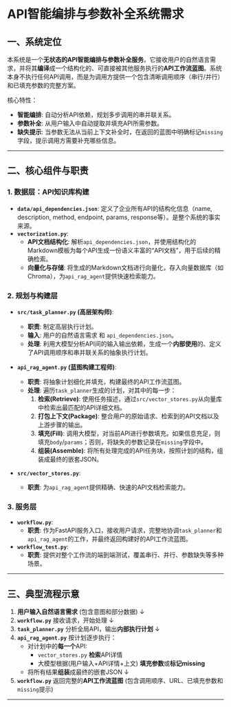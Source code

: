 # API智能编排与参数补全系统需求


## 一、系统定位

本系统是一个**无状态的API智能编排与参数补全服务**。它接收用户的自然语言需求，并将其**编译**成一个结构化的、可直接被其他服务执行的**API工作流蓝图**。系统本身不执行任何API调用，而是为调用方提供一个包含清晰调用顺序（串行/并行）和已填充参数的完整方案。

核心特性：
- **智能编排**: 自动分析API依赖，规划多步调用的串并联关系。
- **参数补全**: 从用户输入中自动提取并填充API所需参数。
- **缺失提示**: 当参数无法从当前上下文补全时，在返回的蓝图中明确标记`missing`字段，提示调用方需要补充哪些信息。

---

## 二、核心组件与职责

### 1. 数据层：API知识库构建

- **`data/api_dependencies.json`**: 定义了企业所有API的结构化信息（name, description, method, endpoint, params, response等）。是整个系统的事实来源。
- **`vectorization.py`**:
  - **API文档结构化**: 解析`api_dependencies.json`，并使用结构化的Markdown模板为每个API生成一份语义丰富的“API文档”，用于后续的精确检索。
  - **向量化与存储**: 将生成的Markdown文档进行向量化，存入向量数据库（如Chroma），为`api_rag_agent`提供快速检索能力。

### 2. 规划与构建层

- **`src/task_planner.py` (高层架构师)**:
  - **职责**: 制定高层执行计划。
  - **输入**: 用户的自然语言需求 和 `api_dependencies.json`。
  - **处理**: 利用大模型分析API间的输入输出依赖，生成一个**内部使用**的、定义了API调用顺序和串并联关系的抽象执行计划。

- **`api_rag_agent.py` (蓝图构建工程师)**:
  - **职责**: 将抽象计划细化并填充，构建最终的API工作流蓝图。
  - **处理**: 遍历`task_planner`生成的计划，对其中的每一步：
    1.  **检索(Retrieve)**: 使用任务描述，通过`src/vector_stores.py`从向量库中检索出最匹配的API详细文档。
    2.  **打包上下文(Package)**: 整合用户的原始请求、检索到的API文档以及上游步骤的输出。
    3.  **填充(Fill)**: 调用大模型，对当前API进行参数填充。如果信息充足，则填充`body`/`params`；否则，将缺失的参数记录在`missing`字段中。
    4.  **组装(Assemble)**: 将所有处理完成的API任务块，按照计划的结构，组装成最终的嵌套JSON。

- **`src/vector_stores.py`**:
  - **职责**: 为`api_rag_agent`提供精确、快速的API文档检索能力。

### 3. 服务层

- **`workflow.py`**:
  - **职责**: 作为FastAPI服务入口，接收用户请求，完整地协调`task_planner`和`api_rag_agent`的工作，并最终返回构建好的API工作流蓝图。
- **`workflow_test.py`**:
  - **职责**: 提供对整个工作流的端到端测试，覆盖串行、并行、参数缺失等多种场景。

---

## 三、典型流程示意

1.  **用户输入自然语言需求** (包含意图和部分数据)
    ↓
2.  **`workflow.py`** 接收请求，开始处理
    ↓
3.  **`task_planner.py`** 分析全局API，输出**内部执行计划**
    ↓
4.  **`api_rag_agent.py`** 按计划逐步执行：
    - 对计划中的**每一个**API:
        - `vector_stores.py` **检索**API详情
        - 大模型根据(用户输入+API详情+上文) **填充参数**或**标记missing**
    - 将所有结果**组装**成最终的嵌套JSON
    ↓
5.  **`workflow.py`** 返回完整的**API工作流蓝图** (包含调用顺序、URL、已填充参数和`missing`提示)

---
